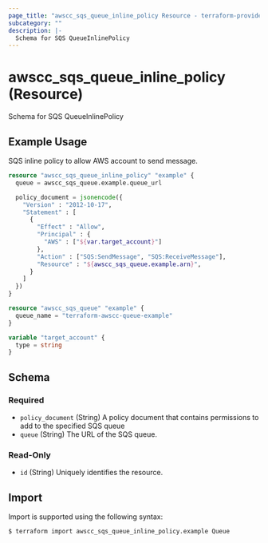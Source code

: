 ```yaml
---
page_title: "awscc_sqs_queue_inline_policy Resource - terraform-provider-awscc"
subcategory: ""
description: |-
  Schema for SQS QueueInlinePolicy
---
```


# awscc_sqs_queue_inline_policy (Resource)

Schema for SQS QueueInlinePolicy

## Example Usage

SQS inline policy to allow AWS account to send message. 

```terraform
resource "awscc_sqs_queue_inline_policy" "example" {
  queue = awscc_sqs_queue.example.queue_url

  policy_document = jsonencode({
    "Version" : "2012-10-17",
    "Statement" : [
      {
        "Effect" : "Allow",
        "Principal" : {
          "AWS" : ["${var.target_account}"]
        },
        "Action" : ["SQS:SendMessage", "SQS:ReceiveMessage"],
        "Resource" : "${awscc_sqs_queue.example.arn}",
      }
    ]
  })
}

resource "awscc_sqs_queue" "example" {
  queue_name = "terraform-awscc-queue-example"
}

variable "target_account" {
  type = string
}
```

<!-- schema generated by tfplugindocs -->
## Schema

### Required

- `policy_document` (String) A policy document that contains permissions to add to the specified SQS queue
- `queue` (String) The URL of the SQS queue.

### Read-Only

- `id` (String) Uniquely identifies the resource.

## Import

Import is supported using the following syntax:

```shell
$ terraform import awscc_sqs_queue_inline_policy.example Queue
```